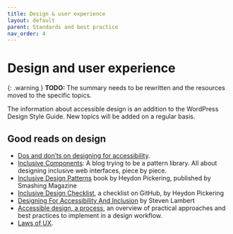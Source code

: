 ```yaml
---
title: Design & user experience
layout: default
parent: Standards and best practice
nav_order: 4
---
```


# Design and user experience

{: .warning }
**TODO:**
The summary needs to be rewritten and the resources moved to the specific topics.

The information about accessible design is an addition to the WordPress Design Style Guide. New topics will be added on a regular basis.

## Good reads on design

- [Dos and don’ts on designing for accessibility](https://accessibility.blog.gov.uk/2016/09/02/dos-and-donts-on-designing-for-accessibility/).
- [Inclusive Components](https://inclusive-components.design/): A blog trying to be a pattern library. All about designing inclusive web interfaces, piece by piece.
- [Inclusive Design Patterns](https://www.smashingmagazine.com/printed-books/inclusive-front-end-design-patterns/) book by Heydon Pickering, published by Smashing Magazine
- [Inclusive Design Checklist](https://github.com/Heydon/inclusive-design-checklist), a checklist on GitHub, by Heydon Pickering
- [Designing For Accessibility And Inclusion](https://www.smashingmagazine.com/2018/04/designing-accessibility-inclusion/) by Steven Lambert
- [Accessible design, a process](https://humanmade.com/2017/11/09/accessible-design-a-process/), an overview of practical approaches and best practices to implement in a design workflow.
- [Laws of UX](https://lawsofux.com/).
